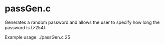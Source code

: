 passGen.c
=========

Generates a random password and allows the user to specify
how long the password is (>254). 

 Example usage:
	 ./passGen.c 25
